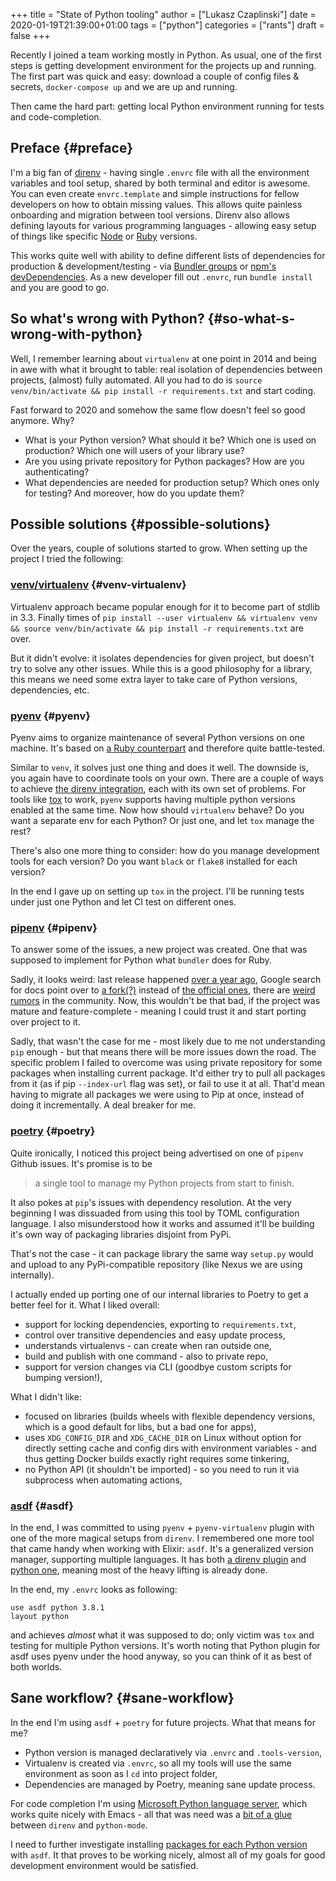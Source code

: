 +++
title = "State of Python tooling"
author = ["Lukasz Czaplinski"]
date = 2020-01-19T21:39:00+01:00
tags = ["python"]
categories = ["rants"]
draft = false
+++

Recently I joined a team working mostly in Python. As usual, one of the first steps is getting development environment for the projects up and running.
The first part was quick and easy: download a couple of config files & secrets, `docker-compose up` and we are up and running.

Then came the hard part: getting local Python environment running for tests and code-completion.


## Preface {#preface}

I'm a big fan of [direnv](https://github.com/direnv/direnv) - having single `.envrc` file with all the environment variables and tool setup, shared by both terminal and editor is awesome.
You can even create `envrc.template` and simple instructions for fellow developers on how to obtain missing values. This allows quite painless onboarding and migration between tool versions.
Direnv also allows defining layouts for various programming languages - allowing easy setup of things like specific [Node](https://github.com/direnv/direnv/wiki/Node) or [Ruby](https://github.com/direnv/direnv/wiki/Ruby) versions.

This works quite well with ability to define different lists of dependencies for production & development/testing - via [Bundler groups](https://bundler.io/v1.12/groups.html) or [npm's devDependencies](https://docs.npmjs.com/specifying-dependencies-and-devdependencies-in-a-package-json-file).
As a new developer fill out `.envrc`, run `bundle install` and you are good to go.


## So what's wrong with Python? {#so-what-s-wrong-with-python}

Well, I remember learning about `virtualenv` at one point in 2014 and being in awe with what it brought to table: real isolation of dependencies between projects, (almost) fully automated.
All you had to do is `source venv/bin/activate && pip install -r requirements.txt` and start coding.

Fast forward to 2020 and somehow the same flow doesn't feel so good anymore. Why?

-   What is your Python version? What should it be? Which one is used on production? Which one will users of your library use?
-   Are you using private repository for Python packages? How are you authenticating?
-   What dependencies are needed for production setup? Which ones only for testing? And moreover, how do you update them?


## Possible solutions {#possible-solutions}

Over the years, couple of solutions started to grow. When setting up the project I tried the following:


### [venv/virtualenv](https://docs.python.org/3/library/venv.html) {#venv-virtualenv}

Virtualenv approach became popular enough for it to become part of stdlib in 3.3. Finally times of `pip install --user virtualenv && virtualenv venv && source venv/bin/activate && pip install -r requirements.txt` are over.

But it didn't evolve: it isolates dependencies for given project, but doesn't try to solve any other issues. While this is a good philosophy for a library, this means we need some extra layer to take care of Python versions, dependencies, etc.


### [pyenv](https://github.com/pyenv/pyenv) {#pyenv}

Pyenv aims to organize maintenance of several Python versions on one machine. It's based on [a Ruby counterpart](https://github.com/rbenv/rbenv) and therefore quite battle-tested.

Similar to `venv`, it solves just one thing and does it well. The downside is, you again have to coordinate tools on your own.
There are a couple of ways to achieve [the direnv integration](https://github.com/direnv/direnv/wiki/Python#pyenv), each with its own set of problems.
For tools like [tox](https://tox.readthedocs.io/en/latest/) to work, `pyenv` supports having multiple python versions enabled at the same time.
Now how should `virtualenv` behave? Do you want a separate env for each Python? Or just one, and let `tox` manage the rest?

There's also one more thing to consider: how do you manage development tools for each version? Do you want `black` or `flake8` installed for each version?

In the end I gave up on setting up `tox` in the project. I'll be running tests under just one Python and let CI test on different ones.


### [pipenv](https://github.com/pypa/pipenv) {#pipenv}

To answer some of the issues, a new project was created. One that was supposed to implement for Python what `bundler` does for Ruby.

Sadly, it looks weird: last release happened [over a year ago](https://github.com/pypa/pipenv/releases/tag/v2018.11.26), Google search for docs point over to [a fork(?)](https://pipenv-fork.readthedocs.io/en/latest/) instead of [the official ones](https://pipenv.kennethreitz.org/en/latest/), there are [weird rumors](https://github.com/pypa/pipenv/issues/4058) in the community.
Now, this wouldn't be <span class="underline">that</span> bad, if the project was mature and feature-complete - meaning I could trust it and start porting over project to it.

Sadly, that wasn't the case for me - most likely due to me not understanding `pip` enough - but that means there will be more issues down the road.
The specific problem I failed to overcome was using private repository for some packages when installing current package.
It'd either try to pull all packages from it (as if pip `--index-url` flag was set), or fail to use it at all.
That'd mean having to migrate all packages we were using to Pip at once, instead of doing it incrementally. A deal breaker for me.


### [poetry](https://python-poetry.org/) {#poetry}

Quite ironically, I noticed this project being advertised on one of `pipenv` Github issues.
It's promise is to be

> a single tool to manage my Python projects from start to finish.

It also pokes at `pip`'s issues with dependency resolution. At the very
beginning I was dissuaded from using this tool by TOML configuration
language. I also misunderstood how it works and assumed it'll be building
it's own way of packaging libraries disjoint from PyPi.

That's not the case - it can package library the same way `setup.py` would
and upload to any PyPi-compatible repository (like Nexus we are using
internally).

I actually ended up porting one of our internal libraries to Poetry to get
a better feel for it. What I liked overall:

-   support for locking dependencies, exporting to `requirements.txt`,
-   control over transitive dependencies and easy update process,
-   understands virtualenvs - can create when ran outside one,
-   build and publish with one command - also to private repo,
-   support for version changes via CLI (goodbye custom scripts for bumping
    version!),

What I didn't like:

-   focused on libraries (builds wheels with flexible dependency versions,
    which is a good default for libs, but a bad one for apps),
-   uses `XDG_CONFIG_DIR` and `XDG_CACHE_DIR` on Linux without option for
    directly setting cache and config dirs with environment variables - and
    thus getting Docker builds exactly right requires some tinkering,
-   no Python API (it shouldn't be imported) - so you need to run it via
    subprocess when automating actions,


### [asdf](https://asdf-vm.com/#/) {#asdf}

In the end, I was committed to using `pyenv` + `pyenv-virtualenv` plugin with one of the more magical setups from `direnv`.
I remembered one more tool that came handy when working with Elixir: `asdf`.
It's a generalized version manager, supporting multiple languages.
It has both [a direnv plugin](https://github.com/asdf-community/asdf-direnv) and [python one](https://github.com/danhper/asdf-python), meaning most of the heavy lifting is already done.

In the end, my `.envrc` looks as following:

```shell
use asdf python 3.8.1
layout python
```

and achieves _almost_ what it was supposed to do; only victim was `tox` and testing for multiple Python versions.
It's worth noting that Python plugin for asdf uses pyenv under the hood
anyway, so you can think of it as best of both worlds.


## Sane workflow? {#sane-workflow}

In the end I'm using `asdf` + `poetry` for future projects. What that means for
me?

-   Python version is managed declaratively via `.envrc` and `.tools-version`,
-   Virtualenv is created via `.envrc`, so all my tools will use the same environment
    as soon as I `cd` into project folder,
-   Dependencies are managed by Poetry, meaning sane update process.

For code completion I'm using [Microsoft Python language server](https://github.com/microsoft/python-language-server), which works
quite nicely with Emacs - all that was need was a [bit of a glue](https://github.com/scoiatael/dotfiles/blob/master/emacs/doom.d/autoload/python.el#L36) between `direnv`
and `python-mode`.

I need to further investigate installing [packages for each Python version](https://github.com/danhper/asdf-python#default-python-packages) with
`asdf`. It that proves to be working nicely, almost all of my goals for good
development environment would be satisfied.
